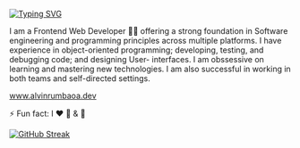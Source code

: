 [![Typing SVG](https://readme-typing-svg.herokuapp.com?font=Poppins&color=%23747474&lines=Hello!+My+Name+is+Alvin+Rumbaoa+%F0%9F%91%8B)](https://git.io/typing-svg)

I am a Frontend Web Developer 👨‍💻 offering a strong foundation in Software engineering and programming principles across multiple platforms. I have experience in object-oriented programming; developing, testing, and debugging code; and designing  User- interfaces. I am obssessive on learning and mastering new technologies. I am also successful in working in both teams and self-directed settings.

www.alvinrumbaoa.dev  
  
⚡  Fun fact: I ❤️ 🏀  & 🎸

[![GitHub Streak](https://github-readme-streak-stats.herokuapp.com?user=xenodochy23&theme=maroongold_border=true&date_format=M%20j%5B%2C%20Y%5D)](https://git.io/streak-stats)
    
